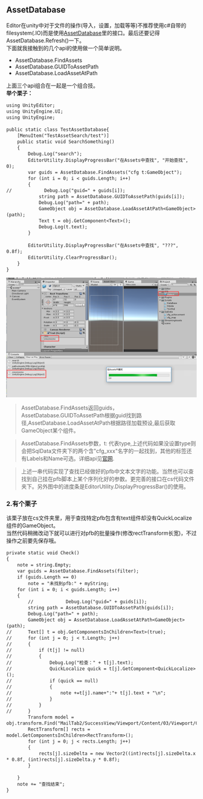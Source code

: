 ## AssetDatabase  
Editor在unity中对于文件的操作(导入，设置，加载等等)不推荐使用c#自带的filesystem(.IO)而是使用[AssetDatabase](https://docs.unity3d.com/ScriptReference/AssetDatabase.html)里的接口。最后还要记得AssetDatabase.Refresh()一下。  
下面就我接触到的几个api的使用做一个简单说明。   
 
* AssetDatabase.FindAssets  
* AssetDatabase.GUIDToAssetPath 
* AssetDatabase.LoadAssetAtPath  

上面三个api组合在一起是一个组合技。  
**举个栗子：**  

	using UnityEditor;
	using UnityEngine.UI;
	using UnityEngine;
	
	public static class TestAssetDatabase{
	    [MenuItem("TestAssetSearch/test")]
	    public static void SearchSomething()
	    {
	        Debug.Log("search");
	        EditorUtility.DisplayProgressBar("在Assets中查找", "开始查找", 0);
	        var guids = AssetDatabase.FindAssets("cfg t:GameObject");
	        for (int i = 0; i < guids.Length; i++)
	        {
	//            Debug.Log("guid=" + guids[i]);
	            string path = AssetDatabase.GUIDToAssetPath(guids[i]);
	            Debug.Log("path=" + path);
	            GameObject obj = AssetDatabase.LoadAssetAtPath<GameObject>(path);
	            Text t = obj.GetComponent<Text>();
	            Debug.Log(t.text);
	        }
	
	        EditorUtility.DisplayProgressBar("在Assets中查找", "???", 0.8f);
	        EditorUtility.ClearProgressBar();
	    }
	}
![](pic/1.png)  
>AssetDatabase.FindAssets返回guids，AssetDatabase.GUIDToAssetPath根据guid找到路径,AssetDatabase.LoadAssetAtPath根据路径加载预设,最后获取GameObject某个组件。  

>AssetDatabase.FindAssets参数，t: 代表type,上述代码如果没设置type则会把SqlData文件夹下的两个含"cfg_xxx"名字的一起找到，其他的标签还有Labels和Name可选。详细api见[官网](https://docs.unity3d.com/ScriptReference/AssetDatabase.FindAssets.html).

>上述一串代码实现了查找已经做好的pfb中文本文字的功能。当然也可以查找到自己挂在pfb脚本上某个序列化好的参数。更完善的接口在cs代码文件夹下。另外图中的进度条是EditorUtility.DisplayProgressBar()的使用。  

### 2.有个栗子  
该栗子放在cs文件夹里，用于查找特定pfb包含有text组件却没有QuickLocalize组件的GameObject。  
当然代码稍微改动下就可以进行对pfb的批量操作(修改rectTransform长宽)，不过操作之前要先保存哦。  

    private static void Check()
    {
        note = string.Empty;
        var guids = AssetDatabase.FindAssets(filter);
        if (guids.Length == 0)
            note = "未找到pfb:" + myString;
        for (int i = 0; i < guids.Length; i++)
        {
            //            Debug.Log("guid=" + guids[i]);
            string path = AssetDatabase.GUIDToAssetPath(guids[i]);
            Debug.Log("path=" + path);
            GameObject obj = AssetDatabase.LoadAssetAtPath<GameObject>(path);
	//      Text[] t = obj.GetComponentsInChildren<Text>(true);
	//      for (int j = 0; j < t.Length; j++)
	//      {
	//          if (t[j] != null)
	//          {
	//              Debug.Log("检查：" + t[j].text);
	//              QuickLocalize quick = t[j].GetComponent<QuickLocalize>();
	//              if (quick == null)
	//              {
	//                  note +=t[j].name+":"+ t[j].text + "\n";
	//              }
	//          }
	//      }
            Transform model = obj.transform.Find("MailTab2/SuccessView/Viewport/Content/03/Viewport/Content/ListItemModel1");
            RectTransform[] rects = model.GetComponentsInChildren<RectTransform>();
            for (int j = 0; j < rects.Length; j++)
            {
                rects[j].sizeDelta = new Vector2((int)rects[j].sizeDelta.x * 0.8f, (int)rects[j].sizeDelta.y * 0.8f);
            }

        }
        note += "查找结束";
    }